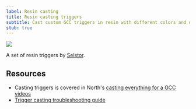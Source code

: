 ```yaml
---
label: Resin casting
title: Resin casting triggers
subtitle: Cast custom GCC triggers in resin with different colors and designs.
stub: true
---
```


<aside class="no-offset">
  <a href="/static/compendium/resin-triggers.jpg">
    <img src="/static/compendium/resin-triggers-thumb.jpg">
  </a>
  <p>A set of resin triggers by <a href="/modders/selstor-controllers">Selstor</a>.</p>
</aside>

## Resources

- Casting triggers is covered in North's [casting everything for a GCC videos](https://www.youtube.com/watch?v=sP5XIeR-juM&list=PLhL6Yw7pEMaYdxP2ePy88Rb-naKIYYHt_)
- [Trigger casting troubleshooting guide](https://docs.google.com/document/d/1WIcizZehrMpD9CjzjgW9a0_JaF3CqS44bb-hMo6_QeM)
